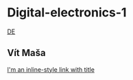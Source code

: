 # Digital-electronics-1
[DE](Images/)
## Vít Maša

[I'm an inline-style link with title](https://www.google.com "Google's Homepage")
